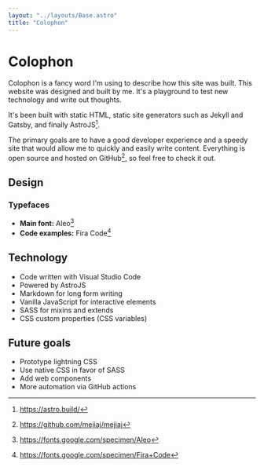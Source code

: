 ```yaml
---
layout: "../layouts/Base.astro"
title: "Colophon"
---
```


# Colophon

Colophon is a fancy word I'm using to describe how this site was built. This website was designed and built by me. It's a playground to test new technology and write out thoughts.

It's been built with static HTML, static site generators such as Jekyll and Gatsby, and finally AstroJS[^1].

The primary goals are to have a good developer experience and a speedy site that would allow me to quickly and easily write content. Everything is open source and hosted on GitHub[^2], so feel free to check it out.

## Design

### Typefaces

- **Main font:** Aleo[^3]
- **Code examples:** Fira Code[^4]

## Technology

- Code written with Visual Studio Code
- Powered by AstroJS
- Markdown for long form writing
- Vanilla JavaScript for interactive elements
- SASS for mixins and extends
- CSS custom properties (CSS variables)

## Future goals

- Prototype lightning CSS
- Use native CSS in favor of SASS
- Add web components
- More automation via GitHub actions

[^1]: https://astro.build/

[^2]: https://github.com/mejiaj/mejiaj

[^3]: https://fonts.google.com/specimen/Aleo

[^4]: https://fonts.google.com/specimen/Fira+Code
